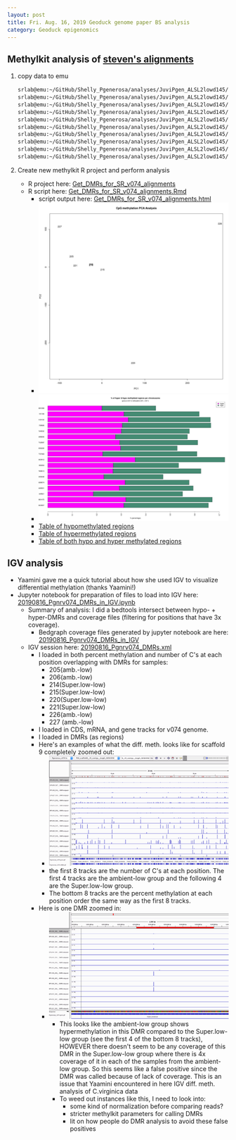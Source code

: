 ```yaml
---
layout: post
title: Fri. Aug. 16, 2019 Geoduck genome paper BS analysis
category: Geoduck epigenomics
---
```



## Methylkit analysis of [steven's alignments](https://sr320.github.io/Geoduck-alignments-v74/)

1. copy data to emu

	```bash
	srlab@emu:~/GitHub/Shelly_Pgenerosa/analyses/JuviPgen_ALSL2lowd145/Get_DMRs_for_SR_v074_alignments/$ mkdir dedup_bams
	srlab@emu:~/GitHub/Shelly_Pgenerosa/analyses/JuviPgen_ALSL2lowd145/Get_DMRs_for_SR_v074_alignments/dedup_bams$ cd dedup_bams/
	srlab@emu:~/GitHub/Shelly_Pgenerosa/analyses/JuviPgen_ALSL2lowd145/Get_DMRs_for_SR_v074_alignments/dedup_bams$ wget https://gannet.fish.washington.edu/seashell/bu-mox/scrubbed/0807-004/EPI-205_S26_L004_R1_001_val_1_bismark_bt2_pe.deduplicated.sorted.bam
	srlab@emu:~/GitHub/Shelly_Pgenerosa/analyses/JuviPgen_ALSL2lowd145/Get_DMRs_for_SR_v074_alignments/dedup_bams$ wget https://gannet.fish.washington.edu/seashell/bu-mox/scrubbed/0807-004/EPI-206_S27_L004_R1_001_val_1_bismark_bt2_pe.deduplicated.sorted.bam
	srlab@emu:~/GitHub/Shelly_Pgenerosa/analyses/JuviPgen_ALSL2lowd145/Get_DMRs_for_SR_v074_alignments/dedup_bams$ wget https://gannet.fish.washington.edu/seashell/bu-mox/scrubbed/0807-004/EPI-214_S30_L004_R1_001_val_1_bismark_bt2_pe.deduplicated.sorted.bam
	srlab@emu:~/GitHub/Shelly_Pgenerosa/analyses/JuviPgen_ALSL2lowd145/Get_DMRs_for_SR_v074_alignments/dedup_bams$ wget https://gannet.fish.washington.edu/seashell/bu-mox/scrubbed/0807-004/EPI-215_S31_L004_R1_001_val_1_bismark_bt2_pe.deduplicated.sorted.bam
	srlab@emu:~/GitHub/Shelly_Pgenerosa/analyses/JuviPgen_ALSL2lowd145/Get_DMRs_for_SR_v074_alignments/dedup_bams$ wget https://gannet.fish.washington.edu/seashell/bu-mox/scrubbed/0807-004/EPI-220_S32_L004_R1_001_val_1_bismark_bt2_pe.deduplicated.sorted.bam
	srlab@emu:~/GitHub/Shelly_Pgenerosa/analyses/JuviPgen_ALSL2lowd145/Get_DMRs_for_SR_v074_alignments/dedup_bams$ wget https://gannet.fish.washington.edu/seashell/bu-mox/scrubbed/0807-004/EPI-221_S33_L004_R1_001_val_1_bismark_bt2_pe.deduplicated.sorted.bam
	srlab@emu:~/GitHub/Shelly_Pgenerosa/analyses/JuviPgen_ALSL2lowd145/Get_DMRs_for_SR_v074_alignments/dedup_bams$ wget https://gannet.fish.washington.edu/seashell/bu-mox/scrubbed/0807-004/EPI-226_S34_L004_R1_001_val_1_bismark_bt2_pe.deduplicated.sorted.bam
	srlab@emu:~/GitHub/Shelly_Pgenerosa/analyses/JuviPgen_ALSL2lowd145/Get_DMRs_for_SR_v074_alignments/dedup_bams$ wget https://gannet.fish.washington.edu/seashell/bu-mox/scrubbed/0807-004/EPI-227_S35_L004_R1_001_val_1_bismark_bt2_pe.deduplicated.sorted.bam
	```
2. Create new methylkit R project and perform analysis
	- R project here:  [Get_DMRs_for_SR_v074_alignments](https://github.com/shellytrigg/Shelly_Pgenerosa/tree/master/analyses/JuviPgen_ALSL2lowd145/Get_DMRs_for_SR_v074_alignments)
	- R script here:  [Get_DMRs_for_SR_v074_alignments.Rmd](https://github.com/shellytrigg/Shelly_Pgenerosa/blob/master/analyses/JuviPgen_ALSL2lowd145/Get_DMRs_for_SR_v074_alignments/Get_DMRs_for_SR_v074_alignments.Rmd)
		- script output here:  [Get_DMRs_for_SR_v074_alignments.html](https://htmlpreview.github.io/?https://github.com/shellytrigg/Shelly_Pgenerosa/blob/master/analyses/JuviPgen_ALSL2lowd145/Get_DMRs_for_SR_v074_alignments/Get_DMRs_for_SR_v074_alignments.html)
		- ![PCA plot](https://raw.githubusercontent.com/shellytrigg/Shelly_Pgenerosa/master/analyses/JuviPgen_ALSL2lowd145/Get_DMRs_for_SR_v074_alignments/PCA.jpeg)
		- ![Differtial methylation by scaffold](https://raw.githubusercontent.com/shellytrigg/Shelly_Pgenerosa/master/analyses/JuviPgen_ALSL2lowd145/Get_DMRs_for_SR_v074_alignments/diffmethbychrom.jpeg)
		- [Table of hypomethylated regions](https://github.com/shellytrigg/Shelly_Pgenerosa/blob/master/analyses/JuviPgen_ALSL2lowd145/Get_DMRs_for_SR_v074_alignments/SR_v074_ALvSL-L_hypoDMR.tsv)
		- [Table of hypermethylated regions](https://github.com/shellytrigg/Shelly_Pgenerosa/blob/master/analyses/JuviPgen_ALSL2lowd145/Get_DMRs_for_SR_v074_alignments/SR_v074_ALvSL-L_hyperDMR.tsv)
		- [Table of both hypo and hyper methylated regions](https://github.com/shellytrigg/Shelly_Pgenerosa/blob/master/analyses/JuviPgen_ALSL2lowd145/Get_DMRs_for_SR_v074_alignments/SR_v074_ALvSL-L_hyperANDhypoDMR.tsv)

## IGV analysis
- Yaamini gave me a quick tutorial about how she used IGV to visualize differential methylation (thanks Yaamini!)
- Jupyter notebook for preparation of files to load into IGV here:  [20190816_Pgnrv074_DMRs_in_IGV.ipynb](https://github.com/shellytrigg/Shelly_Pgenerosa/blob/master/analyses/JuviPgen_ALSL2lowd145/20190816_Pgnrv074_DMRs_in_IGV/20190816_Pgnrv074_DMRs_in_IGV.ipynb)
	- Summary of analysis:  I did a bedtools intersect between hypo- + hyper-DMRs and coverage files (filtering for positions that have 3x coverage).   
		- Bedgraph coverage files generated by jupyter notebook are here:  [20190816_Pgnrv074_DMRs_in_IGV](https://github.com/shellytrigg/Shelly_Pgenerosa/tree/master/analyses/JuviPgen_ALSL2lowd145/20190816_Pgnrv074_DMRs_in_IGV)
	- IGV session here:  [20190816_Pgnrv074_DMRs.xml](https://github.com/shellytrigg/Shelly_Pgenerosa/blob/master/analyses/JuviPgen_ALSL2lowd145/20190816_Pgnrv074_DMRs_in_IGV/20190816_Pgnrv074_DMRs.xml)
		- I loaded in both percent methylation and number of C's at each position overlapping with DMRs for samples:
			- 205(amb.-low)
			- 206(amb.-low)
			- 214(Super.low-low)
			- 215(Super.low-low)
			- 220(Super.low-low)
			- 221(Super.low-low)
			- 226(amb.-low)
			- 227 (amb.-low)
		- I loaded in CDS, mRNA, and gene tracks for v074 genome. 
		- I loaded in DMRs (as regions)
		- Here's an examples of what the diff. meth. looks like for scaffold 9 completely zoomed out:
			- [![](https://raw.githubusercontent.com/shellytrigg/Shelly_Pgenerosa/master/analyses/JuviPgen_ALSL2lowd145/20190816_Pgnrv074_DMRs_in_IGV/screenshots/Screen%20Shot%202019-08-16%20at%208.40.59%20PM.png)](https://raw.githubusercontent.com/shellytrigg/Shelly_Pgenerosa/master/analyses/JuviPgen_ALSL2lowd145/20190816_Pgnrv074_DMRs_in_IGV/screenshots/Screen%20Shot%202019-08-16%20at%208.40.59%20PM.png)
			- the first 8 tracks are the number of C's at each position. The first 4 tracks are the ambient-low group and the following 4 are the Super.low-low group.
			- The bottom 8 tracks are the percent methylation at each position order the same way as the first 8 tracks. 
		- Here is one DMR zoomed in:
			- [![](https://raw.githubusercontent.com/shellytrigg/Shelly_Pgenerosa/master/analyses/JuviPgen_ALSL2lowd145/20190816_Pgnrv074_DMRs_in_IGV/screenshots/Screen%20Shot%202019-08-16%20at%208.39.11%20PM.png)](https://raw.githubusercontent.com/shellytrigg/Shelly_Pgenerosa/master/analyses/JuviPgen_ALSL2lowd145/20190816_Pgnrv074_DMRs_in_IGV/screenshots/Screen%20Shot%202019-08-16%20at%208.39.11%20PM.png)
				- This looks like the ambient-low group shows hypermethylation in this DMR compared to the Super.low-low group (see the first 4 of the bottom 8 tracks), HOWEVER there doesn't seem to be any coverage of this DMR in the Super.low-low group where there is 4x coverage of it in each of the samples from the ambient-low group. So this seems like a false positive since the DMR was called because of lack of coverage. This is an issue that Yaamini encountered in here IGV diff. meth. analysis of C.virginica data
				- To weed out instances like this, I need to look into:
					- some kind of normalization before comparing reads?
					- stricter methylkit parameters for calling DMRs
					- lit on how people do DMR analysis to avoid these false positives